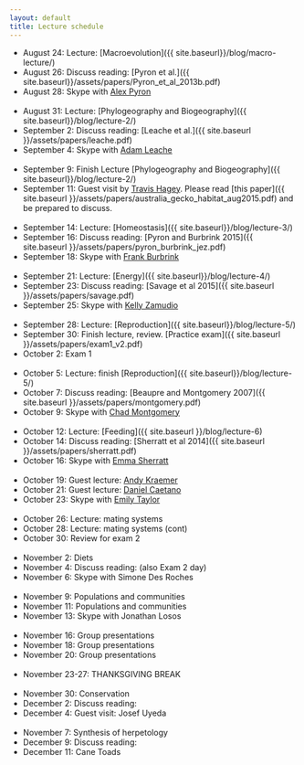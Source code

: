 ```yaml
---
layout: default
title: Lecture schedule
---
```


- August 24: Lecture: [Macroevolution]({{ site.baseurl}}/blog/macro-lecture/)
- August 26: Discuss reading: [Pyron et al.]({{ site.baseurl}}/assets/papers/Pyron_et_al_2013b.pdf)
- August 28: Skype with [Alex Pyron](http://www.colubroid.org/)
<br><br>
- August 31: Lecture: [Phylogeography and Biogeography]({{ site.baseurl}}/blog/lecture-2/)
- September 2: Discuss reading: [Leache et al.]({{ site.baseurl }}/assets/papers/leache.pdf)
- September 4: Skype with [Adam Leache](http://faculty.washington.edu/leache/wordpress/)
<br><br>
- September 9: Finish Lecture [Phylogeography and Biogeography]({{ site.baseurl}}/blog/lecture-2/)
- September 11: Guest visit by [Travis Hagey](http://travis-hagey.weebly.com/). Please read [this paper]({{ site.baseurl }}/assets/papers/australia_gecko_habitat_aug2015.pdf) and be prepared to discuss.
<br><br>
- September 14: Lecture: [Homeostasis]({{ site.baseurl}}/blog/lecture-3/)
- September 16: Discuss reading: [Pyron and Burbrink 2015]({{ site.baseurl }}/assets/papers/pyron_burbrink_jez.pdf)
- September 18: Skype with [Frank Burbrink](http://csivc.csi.cuny.edu/Frank.Burbrink/files/index.html)
<br><br>
- September 21: Lecture: [Energy]({{ site.baseurl}}/blog/lecture-4/)
- September 23: Discuss reading: [Savage et al 2015]({{ site.baseurl }}/assets/papers/savage.pdf)
- September 25: Skype with [Kelly Zamudio](http://www.eeb.cornell.edu/zamudio/KZ_Home/Welcome/Welcome.html)
<br><br>
- September 28: Lecture: [Reproduction]({{ site.baseurl}}/blog/lecture-5/)
- September 30: Finish lecture, review. [Practice exam]({{ site.baseurl }}/assets/papers/exam1_v2.pdf)
- October 2: Exam 1
<br><br>
- October 5: Lecture: finish [Reproduction]({{ site.baseurl}}/blog/lecture-5/)
- October 7: Discuss reading: [Beaupre and Montgomery 2007]({{ site.baseurl }}/assets/papers/montgomery.pdf)
- October 9: Skype with [Chad Montgomery](http://chadmont.sites.truman.edu/)
<br><br>
- October 12: Lecture: [Feeding]({{ site.baseurl }}/blog/lecture-6)
- October 14: Discuss reading: [Sherratt et al 2014]({{ site.baseurl }}/assets/papers/sherratt.pdf)
- October 16: Skype with [Emma Sherratt](http://www.emmasherratt.com/)
<br><br>
- October 19: Guest lecture: [Andy Kraemer](https://andrewckraemer.wordpress.com/)
- October 21: Guest lecture: [Daniel Caetano](http://caetanods.weebly.com/)
- October 23: Skype with [Emily Taylor](http://bio.calpoly.edu/content/Taylor)
<br><br>
- October 26: Lecture: mating systems
- October 28: Lecture: mating systems (cont)
- October 30: Review for exam 2
<br><br>
- November 2: Diets
- November 4: Discuss reading: (also Exam 2 day)
- November 6: Skype with Simone Des Roches
<br><br>
- November 9: Populations and communities
- November 11: Populations and communities
- November 13: Skype with Jonathan Losos
<br><br>
- November 16: Group presentations
- November 18: Group presentations
- November 20: Group presentations
<br><br>
- November 23-27: THANKSGIVING BREAK
<br><br>
- November 30: Conservation
- December 2: Discuss reading:
- December 4: Guest visit: Josef Uyeda
<br><br>
- November 7: Synthesis of herpetology
- December 9: Discuss reading:
- December 11: Cane Toads
<br><br>
